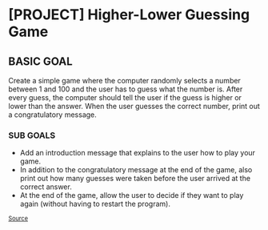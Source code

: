 <h1>[PROJECT] Higher-Lower Guessing Game</h1>

<h2>BASIC GOAL</h2>

<p>Create a simple game where the computer randomly selects a number between 1 and 100 and the user has to guess what the number is. After every guess, the computer should tell the user if the guess is higher or lower than the answer. When the user guesses the correct number, print out a congratulatory message.</p>

<h3>SUB GOALS</h3>

<ul>
	<li>Add an introduction message that explains to the user how to play your game.</li>
	<li>In addition to the congratulatory message at the end of the game, also print out how many guesses were taken before the user arrived at the correct answer.</li>
	<li>At the end of the game, allow the user to decide if they want to play again (without having to restart the program).</li>
</ul>

<small><a href="https://docs.google.com/document/d/1TyqD2_oDtiQIh_Y55J5RfeA91JJECc97xYIKM112H9I/mobilebasic?urp=gmail_link">Source</a></small>